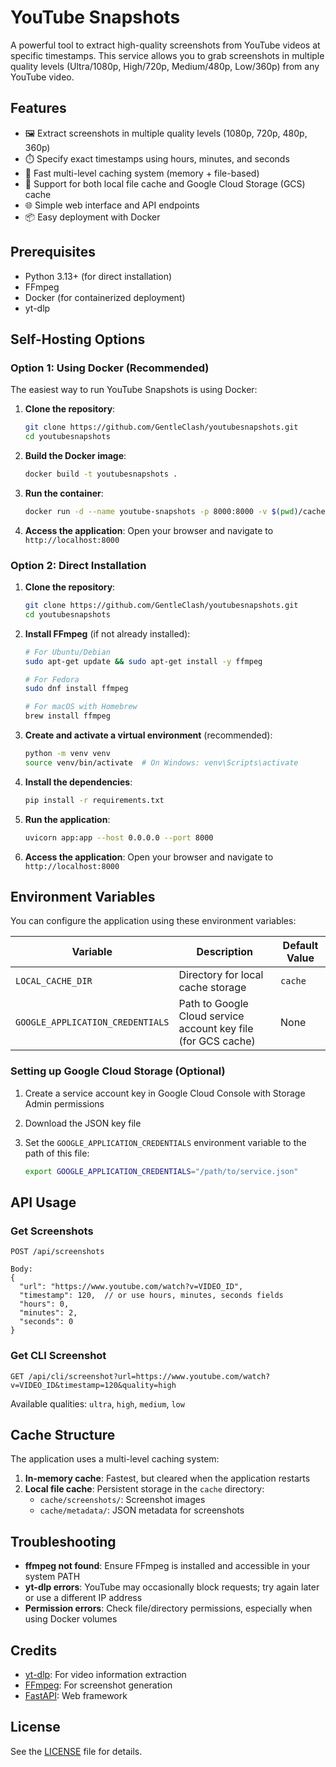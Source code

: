 # YouTube Snapshots

A powerful tool to extract high-quality screenshots from YouTube videos at specific timestamps. This service allows you to grab screenshots in multiple quality levels (Ultra/1080p, High/720p, Medium/480p, Low/360p) from any YouTube video.

## Features

- 🖼️ Extract screenshots in multiple quality levels (1080p, 720p, 480p, 360p)
- ⏱️ Specify exact timestamps using hours, minutes, and seconds
- 🚀 Fast multi-level caching system (memory + file-based)
- 🔄 Support for both local file cache and Google Cloud Storage (GCS) cache
- 🌐 Simple web interface and API endpoints
- 📦 Easy deployment with Docker

## Prerequisites

- Python 3.13+ (for direct installation)
- FFmpeg
- Docker (for containerized deployment)
- yt-dlp

## Self-Hosting Options

### Option 1: Using Docker (Recommended)

The easiest way to run YouTube Snapshots is using Docker:

1. **Clone the repository**:
   ```bash
   git clone https://github.com/GentleClash/youtubesnapshots.git
   cd youtubesnapshots
   ```

2. **Build the Docker image**:
   ```bash
   docker build -t youtubesnapshots .
   ```

3. **Run the container**:
   ```bash
   docker run -d --name youtube-snapshots -p 8000:8000 -v $(pwd)/cache:/app/cache youtubesnapshots
   ```

4. **Access the application**:
   Open your browser and navigate to `http://localhost:8000`

### Option 2: Direct Installation

1. **Clone the repository**:
   ```bash
   git clone https://github.com/GentleClash/youtubesnapshots.git
   cd youtubesnapshots
   ```

2. **Install FFmpeg** (if not already installed):
   ```bash
   # For Ubuntu/Debian
   sudo apt-get update && sudo apt-get install -y ffmpeg
   
   # For Fedora
   sudo dnf install ffmpeg
   
   # For macOS with Homebrew
   brew install ffmpeg
   ```

3. **Create and activate a virtual environment** (recommended):
   ```bash
   python -m venv venv
   source venv/bin/activate  # On Windows: venv\Scripts\activate
   ```

4. **Install the dependencies**:
   ```bash
   pip install -r requirements.txt
   ```

5. **Run the application**:
   ```bash
   uvicorn app:app --host 0.0.0.0 --port 8000
   ```

6. **Access the application**:
   Open your browser and navigate to `http://localhost:8000`

## Environment Variables

You can configure the application using these environment variables:

| Variable | Description | Default Value |
|----------|-------------|---------------|
| `LOCAL_CACHE_DIR` | Directory for local cache storage | `cache` |
| `GOOGLE_APPLICATION_CREDENTIALS` | Path to Google Cloud service account key file (for GCS cache) | None |

### Setting up Google Cloud Storage (Optional)

1. Create a service account key in Google Cloud Console with Storage Admin permissions
2. Download the JSON key file
3. Set the `GOOGLE_APPLICATION_CREDENTIALS` environment variable to the path of this file:

   ```bash
   export GOOGLE_APPLICATION_CREDENTIALS="/path/to/service.json"
   ```

## API Usage

### Get Screenshots

```
POST /api/screenshots

Body:
{
  "url": "https://www.youtube.com/watch?v=VIDEO_ID",
  "timestamp": 120,  // or use hours, minutes, seconds fields
  "hours": 0,
  "minutes": 2,
  "seconds": 0
}
```

### Get CLI Screenshot

```
GET /api/cli/screenshot?url=https://www.youtube.com/watch?v=VIDEO_ID&timestamp=120&quality=high
```

Available qualities: `ultra`, `high`, `medium`, `low`

## Cache Structure

The application uses a multi-level caching system:

1. **In-memory cache**: Fastest, but cleared when the application restarts
2. **Local file cache**: Persistent storage in the `cache` directory:
   - `cache/screenshots/`: Screenshot images
   - `cache/metadata/`: JSON metadata for screenshots

## Troubleshooting

- **ffmpeg not found**: Ensure FFmpeg is installed and accessible in your system PATH
- **yt-dlp errors**: YouTube may occasionally block requests; try again later or use a different IP address
- **Permission errors**: Check file/directory permissions, especially when using Docker volumes

## Credits

- [yt-dlp](https://github.com/yt-dlp/yt-dlp): For video information extraction
- [FFmpeg](https://ffmpeg.org/): For screenshot generation
- [FastAPI](https://fastapi.tiangolo.com/): Web framework

## License

See the [LICENSE](LICENSE) file for details.
